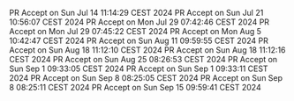 PR Accept on Sun Jul 14 11:14:29 CEST 2024
PR Accept on Sun Jul 21 10:56:07 CEST 2024
PR Accept on Mon Jul 29 07:42:46 CEST 2024
PR Accept on Mon Jul 29 07:45:22 CEST 2024
PR Accept on Mon Aug  5 10:42:47 CEST 2024
PR Accept on Sun Aug 11 09:59:55 CEST 2024
PR Accept on Sun Aug 18 11:12:10 CEST 2024
PR Accept on Sun Aug 18 11:12:16 CEST 2024
PR Accept on Sun Aug 25 08:26:53 CEST 2024
PR Accept on Sun Sep  1 09:33:05 CEST 2024
PR Accept on Sun Sep  1 09:33:11 CEST 2024
PR Accept on Sun Sep  8 08:25:05 CEST 2024
PR Accept on Sun Sep  8 08:25:11 CEST 2024
PR Accept on Sun Sep 15 09:59:41 CEST 2024
